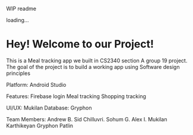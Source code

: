WIP readme

loading...

# Hey! Welcome to our Project!
This is a Meal tracking app we built in CS2340 section A group 19 project. The goal of the project is to build a working app using Software design principles

Platform: Android Studio


Features:
Firebase login
Meal tracking
Shopping  tracking

UI/UX: Mukilan
Database: Gryphon

Team Members:
Andrew B.
Sid Chilluvri.
Sohum G.
Alex I.
Mukilan Karthikeyan
Gryphon Patlin

